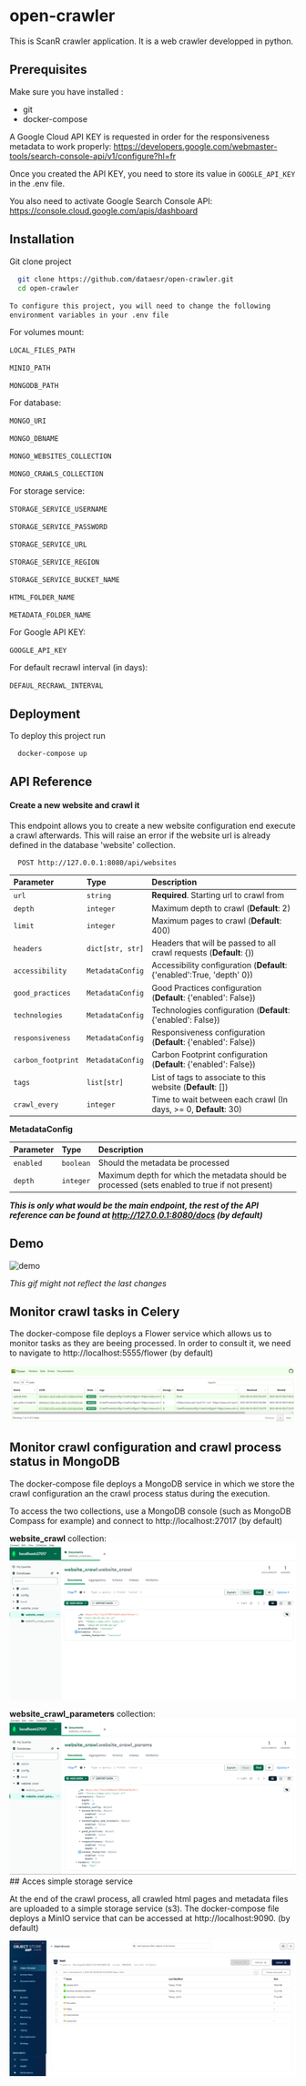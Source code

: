 # open-crawler

This is ScanR crawler application. It is a web crawler developped in python.
## Prerequisites

Make sure you have installed :

* git
* docker-compose

A Google Cloud API KEY is requested in order for the responsiveness metadata to work properly:
https://developers.google.com/webmaster-tools/search-console-api/v1/configure?hl=fr

Once you created the API KEY, you need to store its value in `GOOGLE_API_KEY` in the .env file.

You also need to activate Google Search Console API: https://console.cloud.google.com/apis/dashboard
## Installation

Git clone project

```bash
  git clone https://github.com/dataesr/open-crawler.git
  cd open-crawler
```
    To configure this project, you will need to change the following environment variables in your .env file

For volumes mount:

`LOCAL_FILES_PATH`

`MINIO_PATH`

`MONGODB_PATH`

For database:

`MONGO_URI`

`MONGO_DBNAME`

`MONGO_WEBSITES_COLLECTION`

`MONGO_CRAWLS_COLLECTION`

For storage service:

`STORAGE_SERVICE_USERNAME`

`STORAGE_SERVICE_PASSWORD`

`STORAGE_SERVICE_URL`

`STORAGE_SERVICE_REGION`

`STORAGE_SERVICE_BUCKET_NAME`

`HTML_FOLDER_NAME`

`METADATA_FOLDER_NAME`

For Google API KEY:

`GOOGLE_API_KEY`

For default recrawl interval (in days):

`DEFAUL_RECRAWL_INTERVAL`
## Deployment

To deploy this project run

```bash
  docker-compose up
```

## API Reference

#### Create a new website and crawl it

This endpoint allows you to create a new website configuration end execute a crawl afterwards. This will raise an error if the website url is already defined in the database 'website' collection.

```http
  POST http://127.0.0.1:8080/api/websites
```

| Parameter | Type     | Description                |
| :-------- | :------- | :------------------------- |
| `url` | `string` | **Required**. Starting url to crawl from |
| `depth` | `integer` | Maximum depth to crawl (**Default**: 2) |
| `limit` | `integer` | Maximum pages to crawl (**Default**: 400) |
| `headers` | `dict[str, str]` | Headers that will be passed to all crawl requests (**Default**: {})|
| `accessibility` | `MetadataConfig` | Accessibility configuration (**Default**: {'enabled':True, 'depth' 0}) |
| `good_practices` | `MetadataConfig` | Good Practices configuration (**Default**: {'enabled': False}) |
| `technologies` | `MetadataConfig` | Technologies configuration (**Default**: {'enabled': False}) |
| `responsiveness` | `MetadataConfig` | Responsiveness configuration (**Default**: {'enabled': False}) |
| `carbon_footprint` | `MetadataConfig` | Carbon Footprint configuration (**Default**: {'enabled': False}) |
| `tags` | `list[str]` | List of tags to associate to this website (**Default**: [])|
| `crawl_every` | `integer` | Time to wait between each crawl (In days, >= 0, **Default**: 30)|

**MetadataConfig**

| Parameter | Type     | Description                |
| :-------- | :------- | :------------------------- |
| `enabled` | `boolean` | Should the metadata be processed |
| `depth` | `integer` | Maximum depth for which the metadata should be processed (sets enabled to true if not present)|

***This is only what would be the main endpoint, the rest of the API reference can be found at http://127.0.0.1:8080/docs (by default)***
## Demo

![demo](./demo/demo.gif)

*This gif might not reflect the last changes*


## Monitor crawl tasks in Celery

The docker-compose file deploys a Flower service which allows us to monitor tasks as they are beeing processed.
In order to consult it, we need to navigate to http://localhost:5555/flower (by default)

![flower](./demo/flower.png)


## Monitor crawl configuration and crawl process status in MongoDB 

The docker-compose file deploys a MongoDB service in which we store the crawl configuration an the crawl process status during the execution.

To access the two collections, use a MongoDB console (such as MongoDB Compass for example) and connect to http://localhost:27017 (by default)

**website_crawl** collection:
![mongodb_process](./demo/mongodb_crawl_progression.png)

**website_crawl_parameters** collection:
![mongodb_config](./demo/mongodb_crawl_configuration.png)## Acces simple storage service

At the end of the crawl process, all crawled html pages and metadata files are uploaded to a simple storage service (s3).
The docker-compose file deploys a MinIO service that can be accessed at http://localhost:9090. (by default)

![minio](./demo/minio.png)